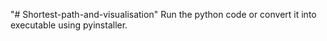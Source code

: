 "# Shortest-path-and-visualisation" 
Run the python code or convert it into executable using pyinstaller.
